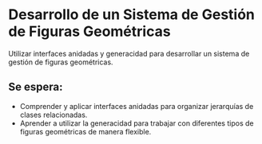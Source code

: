 # Desarrollo de un Sistema de Gestión de Figuras Geométricas

Utilizar interfaces anidadas y generacidad para desarrollar un sistema de gestión de figuras geométricas.

## Se espera:

- Comprender y aplicar interfaces anidadas para organizar jerarquías de clases relacionadas.
- Aprender a utilizar la generacidad para trabajar con diferentes tipos de figuras geométricas de manera flexible.
